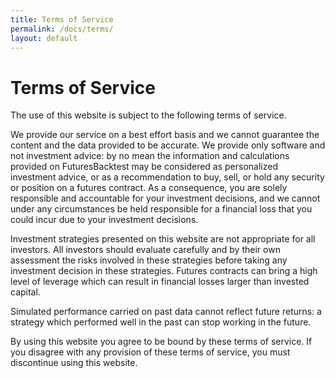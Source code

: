 ```yaml
---
title: Terms of Service
permalink: /docs/terms/
layout: default
---
```


# Terms of Service

The use of this website is subject to the following terms of service.

We provide our service on a best effort basis and we cannot guarantee the content and the data provided to be accurate. We provide only software and not investment advice: by no mean the information and calculations provided on FuturesBacktest may be considered as personalized investment advice, or as a recommendation to buy, sell, or hold any security or position on a futures contract. As a consequence, you are solely responsible and accountable for your investment decisions, and we cannot under any circumstances be held responsible for a financial loss that you could incur due to your investment decisions.

Investment strategies presented on this website are not appropriate for all investors. All investors should evaluate carefully and by their own assessment the risks involved in these strategies before taking any investment decision in these strategies. Futures contracts can bring a high level of leverage which can result in financial losses larger than invested capital.

Simulated performance carried on past data cannot reflect future returns: a strategy which performed well in the past can stop working in the future.

By using this website you agree to be bound by these terms of service. If you disagree with any provision of these terms of service, you must discontinue using this website.